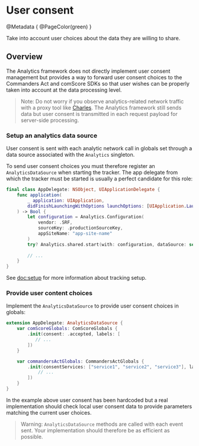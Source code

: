# User consent

@Metadata {
    @PageColor(green)
}

Take into account user choices about the data they are willing to share.

## Overview

The Analytics framework does not directly implement user consent management but provides a way to forward user consent choices to the Commanders Act and comScore SDKs so that user wishes can be properly taken into account at the data processing level.

> Note: Do not worry if you observe analytics-related network traffic with a proxy tool like [Charles](https://www.charlesproxy.com). The Analytics framework still sends data but user consent is transmitted in each request payload for server-side processing.

### Setup an analytics data source

User consent is sent with each analytic network call in globals set through a data source associated with the ``Analytics`` singleton.

To send user consent choices you must therefore register an ``AnalyticsDataSource`` when starting the tracker. The app delegate from which the tracker must be started is usually a perfect candidate for this role:

```swift
final class AppDelegate: NSObject, UIApplicationDelegate {
    func application(
        _ application: UIApplication, 
        didFinishLaunchingWithOptions launchOptions: [UIApplication.LaunchOptionsKey: Any]? = nil
    ) -> Bool {
        let configuration = Analytics.Configuration(
            vendor: .SRF,
            sourceKey: .productionSourceKey,
            appSiteName: "app-site-name"
        )
        try? Analytics.shared.start(with: configuration, dataSource: self)
        
        // ...
    }
}
```

See <doc:setup> for more information about tracking setup.

### Provide user content choices

Implement the ``AnalyticsDataSource`` to provide user consent choices in globals:

```swift
extension AppDelegate: AnalyticsDataSource {
    var comScoreGlobals: ComScoreGlobals {
        .init(consent: .accepted, labels: [
           // ...
        ])
    }

    var commandersActGlobals: CommandersActGlobals {
        .init(consentServices: ["service1", "service2", "service3"], labels: [
            // ...
        ])
    }
}
```

In the example above user consent has been hardcoded but a real implementation should check local user consent data to provide parameters matching the current user choices.

> Warning: ``AnalyticsDataSource`` methods are called with each event sent. Your implementation should therefore be as efficient as possible.
